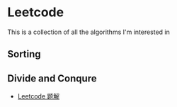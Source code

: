 # Leetcode
This is a collection of all the algorithms I'm interested in 



## Sorting 


## Divide and Conqure

- [Leetcode 题解](https://github.com/shw210/Leetcode/tree/main/Divide%20and%20Conquer)
